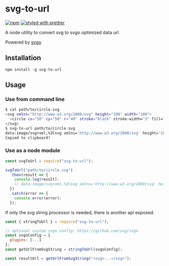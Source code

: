 # svg-to-url

[![npm](https://img.shields.io/npm/v/svg-to-url.svg)]()
[![styled with prettier](https://img.shields.io/badge/styled_with-prettier-ff69b4.svg)](https://github.com/prettier/prettier) 


A node utility to convert svg to svgo optimized data url

Powered by [svgo](https://github.com/svg/svgo)

## Installation

`npm install -g svg-to-url`

## Usage

### Use from command line

```sh
$ cat path/to/circle.svg
<svg xmlns="http://www.w3.org/2000/svg" height="100" width="100">
  <circle cx="50" cy="50" r="40" stroke="black" stroke-width="3" fill="red" />
</svg>
$ svg-to-url path/to/circle.svg
data:image/svg+xml,%3Csvg xmlns='http://www.w3.org/2000/svg' height='100' width='100'%3E%3Ccircle cx='50' cy='50' r='40' stroke='%23000' stroke-width='3' fill='red'/%3E%3C/svg%3E
Copied to clipboard!
```

### Use as a node module

```js
const svgToUrl = require("svg-to-url");

svgToUrl("path/to/circle.svg")
  .then(result => {
    console.log(result);
    // data:image/svg+xml,%3Csvg xmlns='http://www.w3.org/2000/svg' height='100' width='100'%3E%3Ccircle cx='50' cy='50' r='40' stroke='%23000' stroke-width='3' fill='red'/%3E%3C/svg%3E
  })
  .catch(error => {
    console.error(error);
  });
```

If only the svg string processor is needed, there is another api exposed.

```js
const { stringToUrl } = require("svg-to-url");

// optional custom svgo config: https://github.com/svg/svgo
const svgoConfig = {
  plugins: [...]
};
const getUrlFromSvgString = stringToUrl(svgoConfig);

const resultUrl = getUrlFromSvgString("<svg>...</svg>");
```
